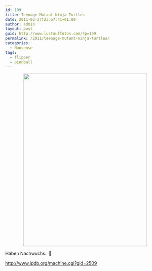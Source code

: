 ```yaml
---
id: 109
title: Teenage Mutant Ninja Turtles
date: 2011-03-27T23:57:41+01:00
author: admin
layout: post
guid: http://www.lustauffotos.com/?p=109
permalink: /2011/teenage-mutant-ninja-turtles/
categories:
  - Nonsense
tags:
  - flipper
  - pinnball
---
```

<p style="text-align: center;">
  <a href="http://www.lustauffotos.com/files/2011/03/IMG_9876.jpg" class="broken_link"><img class="aligncenter size-full wp-image-110" title="IMG_9876" src="http://www.lustauffotos.com/files/2011/03/IMG_9876.jpg" alt="" width="390" height="543" srcset="http://www.lustauffotos.com/files/2011/03/IMG_9876.jpg 929w, http://www.lustauffotos.com/files/2011/03/IMG_9876-215x300.jpg 215w, http://www.lustauffotos.com/files/2011/03/IMG_9876-736x1024.jpg 736w" sizes="(max-width: 390px) 100vw, 390px" /></a>
</p>

Haben Nachwuchs.. 🙂

<http://www.ipdb.org/machine.cgi?gid=2509>
